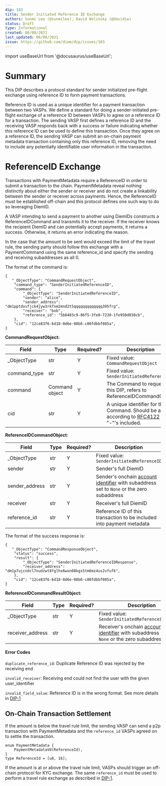 ```yaml
---
dip: 183
title: Sender Initiated Reference ID Exchange
authors: Sunmi Lee (@sunmilee), David Wolinsky (@davidiw)
status: Draft
type: Informational
created: 06/08/2021
last_updated: 06/08/2021
issue: https://github.com/diem/dip/issues/183
---
```


import useBaseUrl from '@docusaurus/useBaseUrl';

# Summary

This DIP describes a protocol standard for sender initialized pre-flight exchange using reference ID to form payment transactions.

Reference ID is used as a unique identifier for a payment transaction between two VASPs.
We define a standard for doing a sender-initiated pre-flight exchange of a reference ID between VASPs to agree on a reference ID for a transaction.
The sending VASP first defines a reference ID and the receiving VASP responds back with a success or failure indicating whether this reference ID can be used to define this transaction.
Once they agree on a reference ID, the sending VASP can submit an on-chain payment metadata transaction containing only this reference ID, removing the need to include any potentially identifiable user information in the transaction.


# ReferenceID Exchange
Transactions with PaymentMetadata require a ReferenceID in order to submit a transaction to the chain. PaymentMetadata reveal nothing distinctly about either the sender or receiver and do not create a linkability between the sender or receiver across payments. Hence, the ReferenceID must be established off-chain and this protocol defines one such way to do so leveraging DiemID.

A VASP intending to send a payment to another using DiemIDs constructs a ReferenceIDCommand and transmits it to the receiver. If the receiver knows the recipient DiemID and can potentially accept payments, it returns a success. Otherwise, it returns an error indicating the reason.

In the case that the amount to be sent would exceed the limit of the travel rule, the sending party should follow this exchange with a PaymentCommand using the same reference_id and specify the sending and receiving subaddresses as all 0.

The format of the command is:

```
{
   "_ObjectType": "CommandRequestObject",
    "command_type": "SenderInitiatedReferenceID",
    "command": {
	    "_ObjectType": "SenderInitiatedReferenceID",
	    "sender": "alice",
	    "sender_address": "dm1pptdxvfjck4jyw3rkfnm2mnd2t5qqqqqqqqqqqqq305frg",
	    "receiver": "bob",
	    "reference_id": "5b8403c9-86f5-3fe0-7230-1fe950d030cb", 
    },
    "cid": "12ce83f6-6d18-0d6e-08b6-c00fdbbf085a",
}
```

**CommandRequestObject:**

| Field 	    | Type 	     | Required? 	| Description 	           |
|-------	    |------	     |-----------	|-------------	           |
| _ObjectType   | str        | Y | Fixed value: `CommandRequestObject`|
| command_type  | str        | Y | Fixed value: `SenderInitiatedReferenceID`|
| command       | Command object | Y | The Command to request. In this DIP, refers to ReferenceIDCommandObject |
| cid           | str         | Y            | A unique identifier for the Command. Should be a UUID according to [RFC4122](https://tools.ietf.org/html/rfc4122) with "-"'s included. |

**ReferenceIDCommandObject:**

| Field 	    | Type 	     | Required? 	| Description 	           |
|-------	    |------	     |-----------	|-------------	           |
| _ObjectType   | str    | Y | Fixed value: `SenderInitiatedReferenceID`|
| sender        | str          | Y            | Sender's full DiemID |
| sender_address| str          | Y            | Sender's onchain [account identifier](https://github.com/diem/dip/blob/main/dips/dip-5.md) with subaddress set to `None` or the zero subaddress|
| receiver     | str          | Y            | Receiver's full DiemID |
| reference_id  | str          | Y            | Reference ID of this transaction to be included into payment metadata |


The format of the success response is:
```
{
   "_ObjectType": "CommandResponseObject",
    "status": "success",
    "result": {
	    "_ObjectType": "SenderInitiatedReferenceIDResponse",
	    "receiver_address": "dm1p7ujcndcl7nudzwt8fglhx6wxn08kgs5tm6mz4us2vfufk",
    },
    "cid": "12ce83f6-6d18-0d6e-08b6-c00fdbbf085a",
}
```

**ReferenceIDCommandResultObject:**

| Field 	    | Type 	     | Required? 	| Description 	           |
|-------	    |------	     |-----------	|-------------	           |
| _ObjectType   | str        | Y | Fixed value: `SenderInitiatedReferenceIDResponse`|
| receiver_address       | str | Y | Receiver's onchain [account identifier](https://github.com/diem/dip/blob/main/dips/dip-5.md) with subaddress set to `None` or the zero subaddress |

#### Error Codes

`duplicate_reference_id`: Duplicate Reference ID was rejected by the receiving end

`invalid_receiver`: Receiving end could not find the user with the given user_identifier

`invalid_field_value`: Reference ID is in the wrong format. See more details in [DIP-1](https://github.com/diem/dip/blob/main/dips/dip-1.mdx#request-object-validation-error-codes)

## On-Chain Transaction Settlement
If the amount is below the travel rule limit, the sending VASP can send a p2p transaction with PaymentMetadata and the `reference_id` VASPs agreed on to settle the transaction.
```
enum PaymentMetadata {
    PaymentMetadataV0(ReferenceId),
}
type ReferenceId = [u8, 16];
```

If the amount is at or above the travel rule limit, VASPs should trigger an off-chain protocol for KYC exchange. The same `reference_id` must be used to perform a travel rule exchange as described in [DIP-1](https://github.com/diem/dip/blob/master/dips/dip-1.md).
